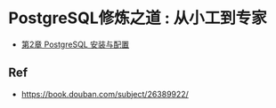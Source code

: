 # PostgreSQL修炼之道 : 从小工到专家

* [第2章 PostgreSQL 安装与配置](./02)

## Ref

* <https://book.douban.com/subject/26389922/>